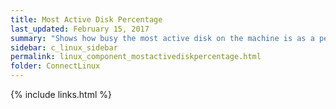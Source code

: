 ```yaml
---
title: Most Active Disk Percentage
last_updated: February 15, 2017
summary: "Shows how busy the most active disk on the machine is as a percentage of maximum activity."
sidebar: c_linux_sidebar
permalink: linux_component_mostactivediskpercentage.html
folder: ConnectLinux
---
```



{% include links.html %}
